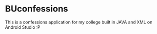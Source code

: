 # BUconfessions
This is a confessions application for my college built in JAVA and XML on Android Studio :P
